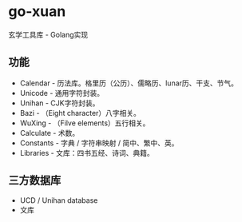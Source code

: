 # go-xuan

玄学工具库 - Golang实现

## 功能

* Calendar - 历法库。格里历（公历）、儒略历、lunar历、干支、节气。
* Unicode - 通用字符封装。
* Unihan - CJK字符封装。
* Bazi - （Eight character）八字相关。
* WuXing - （Filve elements）五行相关。
* Calculate - 术数。
* Constants - 字典 / 字符串映射 / 简中、繁中、英。
* Libraries - 文库：四书五经、诗词、典籍。

## 三方数据库

* UCD / Unihan database
* 文库
